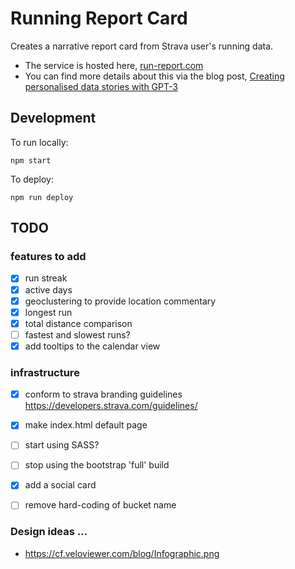 # Running Report Card

Creates a narrative report card from Strava user's running data.

 - The service is hosted here, [run-report.com](https://run-report.com/)
 - You can find more details about this via the blog post, [Creating personalised data stories with GPT-3](https://blog.scottlogic.com/2021/12/08/narrative-dashboard.html)

## Development

To run locally:

~~~
npm start
~~~

To deploy:

~~~
npm run deploy
~~~

## TODO 

### features to add
- [x] run streak
- [x] active days
- [x] geoclustering to provide location commentary
- [x] longest run
- [x] total distance comparison
- [ ] fastest and slowest runs?
- [x] add tooltips to the calendar view

### infrastructure
- [x] conform to strava branding guidelines https://developers.strava.com/guidelines/
- [x] make index.html default page 
- [ ] start using SASS?
- [ ] stop using the bootstrap 'full' build
- [x] add a social card
- [ ] remove hard-coding of bucket name


### Design ideas ...

 - https://cf.veloviewer.com/blog/Infographic.png
